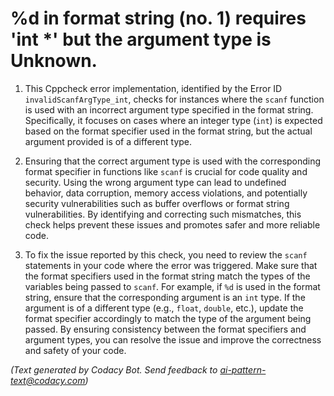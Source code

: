 # %d in format string (no. 1) requires 'int *' but the argument type is Unknown.

1. This Cppcheck error implementation, identified by the Error ID `invalidScanfArgType_int`, checks for instances where the `scanf` function is used with an incorrect argument type specified in the format string. Specifically, it focuses on cases where an integer type (`int`) is expected based on the format specifier used in the format string, but the actual argument provided is of a different type.

2. Ensuring that the correct argument type is used with the corresponding format specifier in functions like `scanf` is crucial for code quality and security. Using the wrong argument type can lead to undefined behavior, data corruption, memory access violations, and potentially security vulnerabilities such as buffer overflows or format string vulnerabilities. By identifying and correcting such mismatches, this check helps prevent these issues and promotes safer and more reliable code.

3. To fix the issue reported by this check, you need to review the `scanf` statements in your code where the error was triggered. Make sure that the format specifiers used in the format string match the types of the variables being passed to `scanf`. For example, if `%d` is used in the format string, ensure that the corresponding argument is an `int` type. If the argument is of a different type (e.g., `float`, `double`, etc.), update the format specifier accordingly to match the type of the argument being passed. By ensuring consistency between the format specifiers and argument types, you can resolve the issue and improve the correctness and safety of your code.

_(Text generated by Codacy Bot. Send feedback to ai-pattern-text@codacy.com)_
